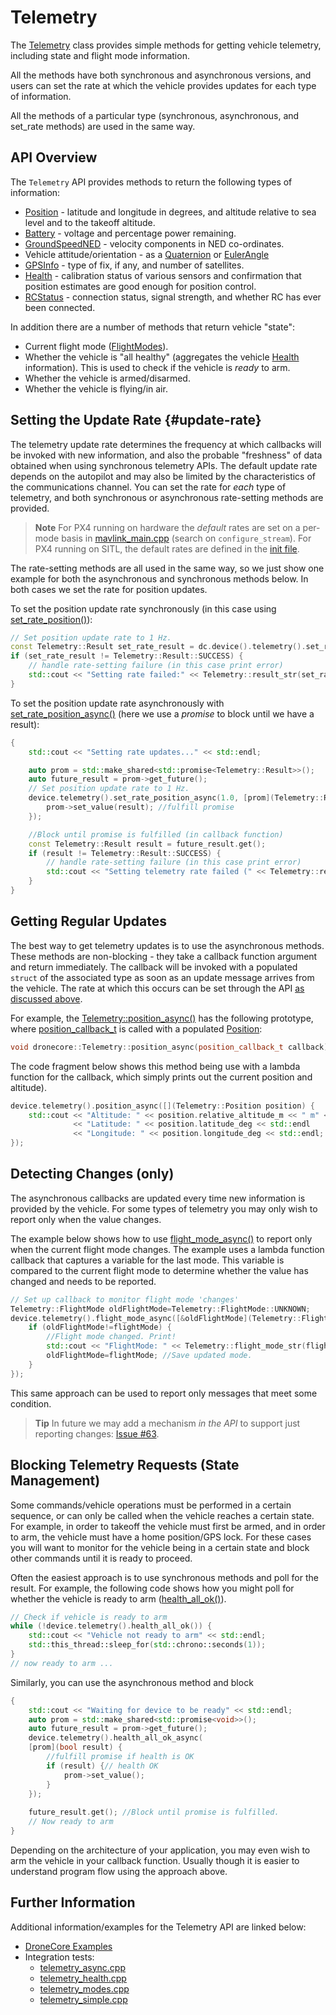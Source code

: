# Telemetry

The [Telemetry](../api_reference/classdronecore_1_1_telemetry.md) class provides simple methods for getting vehicle telemetry, including state and flight mode information.

All the methods have both synchronous and asynchronous versions, and users can set the rate at which the vehicle provides updates for each type of information.

All the methods of a particular type (synchronous, asynchronous, and set_rate methods) are used in the same way.

## API Overview

The `Telemetry` API provides methods to return the following types of information:

* [Position](../api_reference/structdronecore_1_1_telemetry_1_1_position.md) - latitude and longitude in degrees, and altitude relative to sea level and to the takeoff altitude.
* [Battery](../api_reference/structdronecore_1_1_telemetry_1_1_battery.md) - voltage and percentage power remaining.
* [GroundSpeedNED](http://localhost:4000/en/api_reference/structdronecore_1_1_telemetry_1_1_ground_speed_n_e_d.md) - velocity components in NED co-ordinates.
* Vehicle attitude/orientation - as a [Quaternion](../api_reference/structdronecore_1_1_telemetry_1_1_quaternion.md) or [EulerAngle](../api_reference/structdronecore_1_1_telemetry_1_1_euler_angle.md)
* [GPSInfo](../api_reference/structdronecore_1_1_telemetry_1_1_g_p_s_info.md) - type of fix, if any, and number of satellites.
* [Health](../api_reference/structdronecore_1_1_telemetry_1_1_health.md) - calibration status of various sensors and confirmation that position estimates are good enough for position control.
* [RCStatus](../api_reference/structdronecore_1_1_telemetry_1_1_r_c_status.md) - connection status, signal strength, and whether RC has ever been connected.

In addition there are a number of methods that return vehicle "state":
* Current flight mode ([FlightModes](../api_reference/classdronecore_1_1_telemetry.md#classdronecore_1_1_telemetry_1a881d44b3a1522ea14bff8834edd4145a)).
* Whether the vehicle is "all healthy" (aggregates the vehicle [Health](../api_reference/structdronecore_1_1_telemetry_1_1_health.md) information). This is used to check if the vehicle is *ready* to arm.
* Whether the vehicle is armed/disarmed.
* Whether the vehicle is flying/in air.


## Setting the Update Rate {#update-rate}

The telemetry update rate determines the frequency at which callbacks will be invoked with new information, and also the probable "freshness" of data obtained when using synchronous telemetry APIs. The default update rate depends on the autopilot and may also be limited by the characteristics of the communications channel. You can set the rate for *each* type of telemetry, and both synchronous or asynchronous rate-setting methods are provided. 

> **Note** For PX4 running on hardware the *default* rates are set on a per-mode basis in [mavlink_main.cpp](https://github.com/PX4/Firmware/blob/master/src/modules/mavlink/mavlink_main.cpp#L2025) (search on `configure_stream`). For PX4 running on SITL, the default rates are defined in the [init file](https://dev.px4.io/en/simulation/#example-startup-file).

The rate-setting methods are all used in the same way, so we just show one example for both the asynchronous and synchronous methods below. In both cases we set the rate for position updates.

To set the position update rate synchronously (in this case using [set_rate_position()](../api_reference/classdronecore_1_1_telemetry.md#classdronecore_1_1_telemetry_1ae7a6e1313b1508fef7163287aa77a6da)):
```cpp
// Set position update rate to 1 Hz.
const Telemetry::Result set_rate_result = dc.device().telemetry().set_rate_position(1.0);
if (set_rate_result != Telemetry::Result::SUCCESS) {
    // handle rate-setting failure (in this case print error)
    std::cout << "Setting rate failed:" << Telemetry::result_str(set_rate_result) << std::endl;
}
```

To set the position update rate asynchronously with [set_rate_position_async()](../api_reference/classdronecore_1_1_telemetry.md#classdronecore_1_1_telemetry_1aeac791b919a172f96b9b3e6ecb07e288) (here we use a *promise* to block until we have a result):
```cpp
{
    std::cout << "Setting rate updates..." << std::endl;

    auto prom = std::make_shared<std::promise<Telemetry::Result>>();
    auto future_result = prom->get_future();
    // Set position update rate to 1 Hz.
    device.telemetry().set_rate_position_async(1.0, [prom](Telemetry::Result result) {
        prom->set_value(result); //fulfill promise
    });

    //Block until promise is fulfilled (in callback function)
    const Telemetry::Result result = future_result.get();
    if (result != Telemetry::Result::SUCCESS) {
        // handle rate-setting failure (in this case print error)
        std::cout << "Setting telemetry rate failed (" << Telemetry::result_str(result) << ")." << std::endl;
    }
}
```


## Getting Regular Updates

The best way to get telemetry updates is to use the asynchronous methods. These methods are non-blocking - they take a callback function argument and return immediately. The callback will be invoked with a populated `struct` of the associated type as soon as an update message arrives from the vehicle. The rate at which this occurs can be set through the API [as discussed above](#update-rate). 

For example, the [Telemetry::position_async()](../api_reference/classdronecore_1_1_telemetry.md#classdronecore_1_1_telemetry_1aeac791b919a172f96b9b3e6ecb07e288) has the following prototype, where [position_callback_t](../api_reference/classdronecore_1_1_telemetry.md#classdronecore_1_1_telemetry_1a0b6f61942324aa2cb56e4c6cc97f41c3) is called with a populated [Position](../api_reference/structdronecore_1_1_telemetry_1_1_position.md):
```cpp
void dronecore::Telemetry::position_async(position_callback_t callback)
```

The code fragment below shows this method being use with a lambda function for the callback, which simply prints out the current position and altitude).
```cpp
device.telemetry().position_async([](Telemetry::Position position) {
    std::cout << "Altitude: " << position.relative_altitude_m << " m" << std::endl
              << "Latitude: " << position.latitude_deg << std::endl
              << "Longitude: " << position.longitude_deg << std::endl;
});
```


## Detecting Changes (only)

The asynchronous callbacks are updated every time new information is provided by the vehicle. For some types of telemetry you may only wish to report only when the value changes.

The example below shows how to use [flight_mode_async()](../api_reference/classdronecore_1_1_telemetry.md#classdronecore_1_1_telemetry_1ac8842dec06db4bd54c8c2ba2deb0d34a) to report only when the current flight mode changes. The example uses a lambda function callback that captures a variable for the last mode. This variable is compared to the current flight mode to determine whether the value has changed and needs to be reported.

```cpp
// Set up callback to monitor flight mode 'changes' 
Telemetry::FlightMode oldFlightMode=Telemetry::FlightMode::UNKNOWN;
device.telemetry().flight_mode_async([&oldFlightMode](Telemetry::FlightMode flightMode) {
    if (oldFlightMode!=flightMode) {
        //Flight mode changed. Print!
        std::cout << "FlightMode: " << Telemetry::flight_mode_str(flightMode) << std::endl;
        oldFlightMode=flightMode; //Save updated mode.
    }
});
```

This same approach can be used to report only messages that meet some condition.

> **Tip** In future we may add a mechanism *in the API* to support just reporting changes: [Issue #63](https://github.com/dronecore/DroneCore/issues/63).


## Blocking Telemetry Requests (State Management)

Some commands/vehicle operations must be performed in a certain sequence, or can only be called when the vehicle reaches a certain state. For example, in order to takeoff the vehicle must first be armed, and in order to arm, the vehicle must have a home position/GPS lock. For these cases you will want to monitor for the vehicle being in a certain state and block other commands until it is ready to proceed. 

Often the easiest approach is to use synchronous methods and poll for the result. For example, the following code shows how you might poll for whether the vehicle is ready to arm ([health_all_ok()](../api_reference/classdronecore_1_1_telemetry.md#classdronecore_1_1_telemetry_1a630c91d8067e4084c4f303513a0aeb29)).

```cpp
// Check if vehicle is ready to arm
while (!device.telemetry().health_all_ok()) {
    std::cout << "Vehicle not ready to arm" << std::endl;
    std::this_thread::sleep_for(std::chrono::seconds(1));
}
// now ready to arm ...
```

Similarly, you can use the asynchronous method and block 

```cpp
{
    std::cout << "Waiting for device to be ready" << std::endl;
    auto prom = std::make_shared<std::promise<void>>();
    auto future_result = prom->get_future();
    device.telemetry().health_all_ok_async(
    [prom](bool result) {
        //fulfill promise if health is OK
        if (result) {// health OK
            prom->set_value();
        }
    });
    
    future_result.get(); //Block until promise is fulfilled.
    // Now ready to arm
}
```

Depending on the architecture of your application, you may even wish to arm the vehicle in your callback function. Usually though it is easier to understand program flow using the approach above.


## Further Information

Additional information/examples for the Telemetry API are linked below:

* [DroneCore Examples](../examples/README.md)
* Integration tests:
  * [telemetry_async.cpp](https://github.com/dronecore/DroneCore/blob/master/integration_tests/telemetry_async.cpp)
  * [telemetry_health.cpp](https://github.com/dronecore/DroneCore/blob/master/integration_tests/telemetry_health.cpp)
  * [telemetry_modes.cpp](https://github.com/dronecore/DroneCore/blob/master/integration_tests/telemetry_modes.cpp)
  * [telemetry_simple.cpp](https://github.com/dronecore/DroneCore/blob/master/integration_tests/telemetry_simple.cpp)

